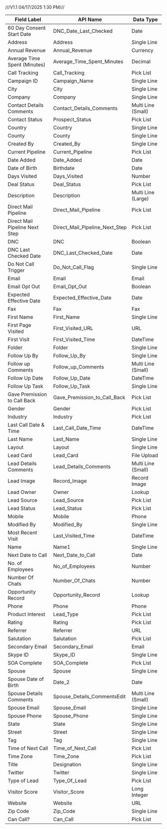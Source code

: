 ///V1.1 04/17/2025 1:30 PM///

| Field Label                          | API Name                           | Data Type              |
|-------------------------------------|------------------------------------|------------------------|
| 60 Day Consent Start Date           | DNC_Date_Last_Checked              | Date                   |
| Address                             | Address                            | Single Line            |
| Annual Revenue                      | Annual_Revenue                     | Currency               |
| Average Time Spent (Minutes)        | Average_Time_Spent_Minutes         | Decimal                |
| Call Tracking                       | Call_Tracking                      | Pick List              |
| Campaign ID                         | Campaign_Name                      | Single Line            |
| City                                | City                               | Single Line            |
| Company                             | Company                            | Single Line            |
| Contact Details Comments            | Contact_Details_Comments           | Multi Line (Small)     |
| Contact Status                      | Prospect_Status                    | Pick List              |
| Country                             | Country                            | Single Line            |
| County                              | County                             | Single Line            |
| Created By                          | Created_By                         | Single Line            |
| Current Pipeline                    | Current_Pipeline                   | Pick List              |
| Date Added                          | Date_Added                         | Date                   |
| Date of Birth                       | Birthdate                          | Date                   |
| Days Visited                        | Days_Visited                       | Number                 |
| Deal Status                         | Deal_Status                        | Pick List              |
| Description                         | Description                        | Multi Line (Large)     |
| Direct Mail Pipeline                | Direct_Mail_Pipeline               | Pick List              |
| Direct Mail Pipeline Next Step      | Direct_Mail_Pipeline_Next_Step     | Pick List              |
| DNC                                 | DNC                                | Boolean                |
| DNC Last Checked Date               | DNC_Last_Checked_Date              | Date                   |
| Do Not Call Trigger                 | Do_Not_Call_Flag                   | Single Line            |
| Email                               | Email                              | Email                  |
| Email Opt Out                       | Email_Opt_Out                      | Boolean                |
| Expected Effective Date             | Expected_Effective_Date            | Date                   |
| Fax                                 | Fax                                | Fax                    |
| First Name                          | First_Name                         | Single Line            |
| First Page Visited                  | First_Visited_URL                  | URL                    |
| First Visit                         | First_Visited_Time                 | DateTime               |
| Folder                              | Folder                             | Single Line            |
| Follow Up By                        | Follow_Up_By                       | Single Line            |
| Follow up Comments                  | Follow_up_Comments                 | Multi Line (Small)     |
| Follow Up Date                      | Follow_Up_Date                     | DateTime               |
| Follow Up Task                      | Follow_Up_Task                     | Single Line            |
| Gave Premission to Call Back        | Gave_Premission_to_Call_Back       | Pick List              |
| Gender                              | Gender                             | Pick List              |
| Industry                            | Industry                           | Pick List              |
| Last Call Date & Time               | Last_Call_Date_Time                | DateTime               |
| Last Name                           | Last_Name                          | Single Line            |
| Layout                              | Layout                             | Single Line            |
| Lead Card                           | Lead_Card                          | File Upload            |
| Lead Details Comments               | Lead_Details_Comments              | Multi Line (Small)     |
| Lead Image                          | Record_Image                       | Record Image           |
| Lead Owner                          | Owner                              | Lookup                 |
| Lead Source                         | Lead_Source                        | Pick List              |
| Lead Status                         | Lead_Status                        | Pick List              |
| Mobile                              | Mobile                             | Phone                  |
| Modified By                         | Modified_By                        | Single Line            |
| Most Recent Visit                   | Last_Visited_Time                  | DateTime               |
| Name                                | Name1                              | Single Line            |
| Next Date to Call                   | Next_Date_to_Call                  | Date                   |
| No. of Employees                    | No_of_Employees                    | Number                 |
| Number Of Chats                     | Number_Of_Chats                    | Number                 |
| Opportunity Record                  | Opportunity_Record                 | Lookup                 |
| Phone                               | Phone                              | Phone                  |
| Product Interest                    | Lead_Type                          | Pick List              |
| Rating                              | Rating                             | Pick List              |
| Referrer                            | Referrer                           | URL                    |
| Salutation                          | Salutation                         | Pick List              |
| Secondary Email                     | Secondary_Email                    | Email                  |
| Skype ID                            | Skype_ID                           | Single Line            |
| SOA Complete                        | SOA_Complete                       | Pick List              |
| Spouse                              | Spouse                             | Single Line            |
| Spouse Date of Birth                | Date_2                             | Date                   |
| Spouse Details Comments             | Spouse_Details_CommentsEdit        | Multi Line (Small)     |
| Spouse Email                        | Spouse_Email                       | Single Line            |
| Spouse Phone                        | Spouse_Phone                       | Single Line            |
| State                               | State                              | Single Line            |
| Street                              | Street                             | Single Line            |
| Tag                                 | Tag                                | Single Line            |
| Time of Next Call                   | Time_of_Next_Call                  | Pick List              |
| Time Zone                           | Time_Zone                          | Pick List              |
| Title                               | Designation                        | Single Line            |
| Twitter                             | Twitter                            | Single Line            |
| Type of Lead                        | Type_Of_Lead                       | Pick List              |
| Visitor Score                       | Visitor_Score                      | Long Integer           |
| Website                             | Website                            | URL                    |
| Zip Code                            | Zip_Code                           | Single Line            |
| Can Call?                           | Can_Call                           | Pick List              |
